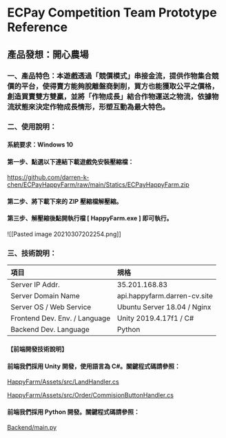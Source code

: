 # ECPay Competition Team Prototype Reference
## 產品發想：開心農場
### 一、產品特色：本遊戲透過「競價模式」串接金流，提供作物集合競價的平台，使得賣方能夠脫離盤商剝削，買方也能獲取公平之價格，創造買賣雙方雙贏，並將「作物成長」結合作物運送之物流，依據物流狀態來決定作物成長情形，形塑互動為最大特色。
### 二、使用說明：
#### 系統要求：Windows 10
#### 第一步、點選以下連結下載遊戲免安裝壓縮檔：
<a href = "https://github.com/darren-k-chen/ECPayHappyFarm/raw/main/Statics/ECPayHappyFarm.zip"> https://github.com/darren-k-chen/ECPayHappyFarm/raw/main/Statics/ECPayHappyFarm.zip </a>
#### 第二步、將下載下來的 ZIP 壓縮檔解壓縮。
#### 第三步、解壓縮後點開執行檔 [ HappyFarm.exe ] 即可執行。
![[Pasted image 20210307202254.png]]
### 三、技術說明：

|項目 | 規格 |
|:--- | :---|
| Server IP Addr. | 35.201.168.83 |
| Server Domain Name | api.happyfarm.darren-cv.site|
| Server OS / Web Service | Ubuntu Server 18.04 / Nginx|
| Frontend Dev. Env. / Language | Unity 2019.4.17f1 / C# |
| Backend Dev. Language | Python |

#### 【前端開發技術說明】
#### 前端我們採用 Unity 開發，使用語言為 C#。關鍵程式碼請參照：

[HappyFarm/Assets/src/LandHandler.cs](HappyFarm/Assets/src/LandHandler.cs)

[HappyFarm/Assets/src/Order/CommisionButtonHandler.cs](HappyFarm/Assets/src/Order/CommisionButtonHandler.cs)

#### 前端我們採用 Python 開發。關鍵程式碼請參照：

[Backend/main.py](Backend/main.py)
